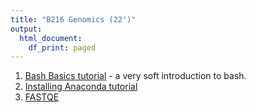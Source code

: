 ```yaml
---
title: "B216 Genomics (22')"
output:
  html_document:
    df_print: paged
---
```

1. [Bash Basics tutorial](https://bitarellolab.github.io/Teaching_BMC/B216/Bash_basics.html) - a very soft introduction to bash.
2. [Installing Anaconda tutorial](https://bitarellolab.github.io/Teaching_BMC/B216/anaconda.html)
3. [FASTQE](https://bitarellolab.github.io/Teaching_BMC/B216/fastqe.html)
